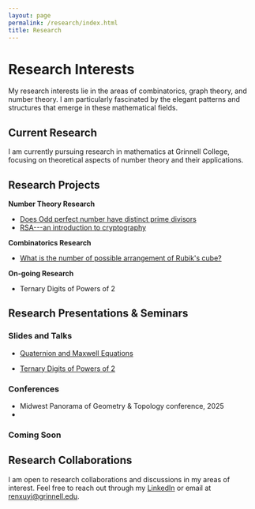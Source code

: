 ```yaml
---
layout: page
permalink: /research/index.html
title: Research
---
```


# Research Interests

My research interests lie in the areas of combinatorics, graph theory, and number theory. I am particularly fascinated by the elegant patterns and structures that emerge in these mathematical fields.

## Current Research

I am currently pursuing research in mathematics at Grinnell College, focusing on theoretical aspects of number theory and their applications.

## Research Projects

**Number Theory Research**
   - [Does Odd perfect number have distinct prime divisors](https://drive.google.com/file/d/16XcEzUU2Xqlh2iT-ZfbouwQFEA1JCf2D/view?usp=sharing)
   - [RSA---an introduction to cryptography](https://drive.google.com/file/d/1mnu6vcKEXj65MGHqFDt0LzDtNKo17fOG/view?usp=drive_link)

**Combinatorics Research**
   - [What is the number of possible arrangement of Rubik's cube?](https://drive.google.com/file/d/14DvXasxGDX_dgGELws2b3pUIcQwFHrFn/view?usp=drive_link)

**On-going Research**

- Ternary Digits of Powers of 2

## Research Presentations & Seminars

### Slides and Talks
- [Quaternion and Maxwell Equations](https://drive.google.com/file/d/1S5aIGYND4M-WAMcrVlejuFb7Bg0bwqK8/view?usp=drive_link)

- [Ternary Digits of Powers of 2](https://drive.google.com/file/d/1YU9ReWxdKRtcIgHD0BgP8eY_8KhCHYh9/view?usp=drive_link)

### Conferences

- Midwest Panorama of Geometry & Topology conference, 2025
- 

### Coming Soon

## Research Collaborations

I am open to research collaborations and discussions in my areas of interest. Feel free to reach out through my [LinkedIn](https://www.linkedin.com/in/xuyi-ren-39161228b/) or email at renxuyi@grinnell.edu.
